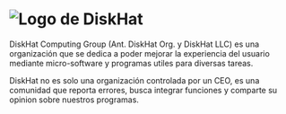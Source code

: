 # ![Logo de DiskHat](https://github.com/user-attachments/assets/d9d618b8-266c-4f62-833a-7a9669f539bd)

DiskHat Computing Group (Ant. DiskHat Org. y DiskHat LLC) es una organización que se dedica a poder mejorar la experiencia del usuario mediante micro-software y programas utiles para diversas tareas.

DiskHat no es solo una organización controlada por un CEO, es una comunidad que reporta errores, busca integrar funciones y comparte su opinion sobre nuestros programas.
